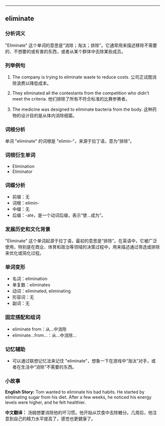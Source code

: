 
---------------
## eliminate
### 分析词义
"Eliminate" 这个单词的意思是“消除；淘汰；排除”。它通常用来描述移除不需要的、不想要的或有害的东西，或者从某个群体中去除某些成员。

### 列举例句
1. The company is trying to eliminate waste to reduce costs.
   公司正试图消除浪费以降低成本。

2. They eliminated all the contestants from the competition who didn't meet the criteria.
   他们排除了所有不符合标准的比赛参赛者。

3. The medicine was designed to eliminate bacteria from the body.
   这种药物的设计目的是从体内消除细菌。

### 词根分析
单词 "eliminate" 的词根是 "elimin-"，来源于拉丁语，意为“排除”。

### 词根衍生单词
- Elimination
- Eliminator

### 词缀分析
- 前缀：无
- 词根：elimin-
- 中缀：无
- 后缀：-ate，是一个动词后缀，表示“使…成为”。

### 发展历史和文化背景
"Eliminate" 这个单词起源于拉丁语，最初的意思是“排除”。在英语中，它被广泛使用，特别是在商业、体育和政治等领域的决策过程中，用来描述通过筛选或排除来优化或简化过程。

### 单词变形
- 名词：elimination
- 单复数：eliminates
- 动词：eliminated, eliminating
- 形容词：无
- 副词：无

### 固定搭配和组词
- eliminate from：从…中消除
- eliminate…from…：从…中消除…

### 记忆辅助
- 可以通过联想记忆法来记住 "eliminate"，想象一下在游戏中“淘汰”对手，或者在生活中“消除”不需要的东西。

### 小故事
**English Story:**
Tom wanted to eliminate his bad habits. He started by eliminating sugar from his diet. After a few weeks, he noticed his energy levels were higher, and he felt healthier.

**中文翻译：**
汤姆想要消除他的坏习惯。他开始从饮食中去除糖分。几周后，他注意到自己的精力水平提高了，感觉也更健康了。

